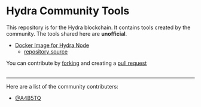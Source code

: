 # Hydra Community Tools
This repository is for the Hydra blockchain. It contains tools created by the community. The tools shared here are **unofficial**. <br />

- [Docker Image for Hydra Node](https://hub.docker.com/repository/docker/locktrip/hydra-node)
  - [repository source](https://github.com/Hydra-Chain/community-tools/tree/main/node-docker)

You can contribute by [forking](https://docs.github.com/en/github/collaborating-with-issues-and-pull-requests/working-with-forks) and creating a [pull request](https://docs.github.com/en/github/collaborating-with-issues-and-pull-requests/proposing-changes-to-your-work-with-pull-requests)<br /> <br />
<hr />
Here are a list of the community contributers: <br />

- [@A4B5TQ](https://github.com/A4B5TQ)
